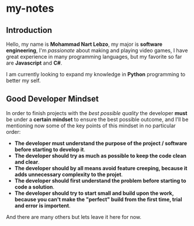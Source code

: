 # my-notes

## Introduction

Hello, my name is **Mohammad Nart Lebzo**, my major is **software engineering**, I'm *passionate* about making and playing video games, I have great experience in many programming languages, but my favorite so far are **Javascript** and **C#**.

I am currently looking to expand my knowledge in **Python** programming to better my self.

## Good Developer Mindset

In order to finish projects with the *best possible quality* the developer **must** be under a **certain mindset** to ensure the best possible outcome, and I'll be mentioning now some of the key points of this mindset in no particular order:

- **The developer must understand the purpose of the project / software before starting to develop it**.
- **The developer should try as much as possible to keep the code clean and clear**.
- **The developer should by all means avoid feature creeping, because it adds unnecessary complexity to the projet**.
- **The developer should first understand the problem before starting to code a solution**.
- **The developer should try to start small and build upon the work, because you can't make the "perfect" build from the first time, trial and error is importent**.

And there are many others but lets leave it here for now.
